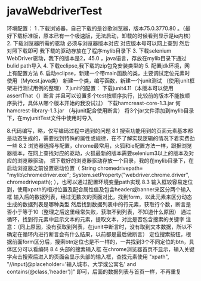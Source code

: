 # javaWebdriverTest
环境配置： 1 .下载浏览器，自己下载的是谷歌浏览器，版本75.0.3770.80 。（最好下载标准版，原本已有一个极速版，无法启动，卸载的时候看到显示是ie内核） 2. 下载浏览器所需的驱动 必须与浏览器版本对应 对应版本号可以网上查到 然后对照下载即可 我下载的驱动存放在了程序mylib目录下 3. 下载selenium WebDriver驱动，我下的版本是2，45.0 ，java语言，存放在mylib目录下通过bulid path导入 4. 下载eclipse,我下载的zip包免安装类型的 5. 配置jdk环境，网上有配置方法 6. 启动eclipse，新建一个带main函数的类，主要调试定位元素时使用（Mytest.java类） 新建一个类，编写函数，新建一个junit测试 （使用junit框架进行测试用例的整理） 7.junit的配置： 下载junit4.11（本版本可以使用assertThat（）断言 并且可以设置多个test按顺序执行，比较前的版本不能按顺序执行，具体从哪个版本开始的我没试过） 下载hamcreast-core-1.3.jar 何 hamcrest-library-1.3.jar （与junit配合使用断言） 将3个jar文件添加到mylib目录下，在myjunitTest文件中使用时导入

8.代码编写，略，仅写编码过程中遇到的问题 8.1 搜索功能用到的页面元素基本都是动态生成的，需要找到特殊的属性或规律，在不了解实现逻辑的情况下着实费劲一些 8.2 浏览器选择与配置，chrome最常用，火狐和ie配置方法一样，跟据浏览器版本，在网上查找对应的驱动，火狐最新的版本需要selenium3以上的版本及对应的浏览器驱动， 把下载好的浏览器驱动存放一个目录，我的在mylib目录下，在启动浏览器之前设置驱动位置（ String chromedrivepath= "mylib\chromedriver.exe"; System.setProperty("webdriver.chrome.driver", chromedrivepath); ），也可以通过配置环境变量path实现 8.3 输入框较容易定位到，使用xpath的相对位置及配合属性值及包含header或banner来区分两个输入框 输入后的数据列表，经过无数次的页面对比，找到form，以此元素来区分动态生成的数据列表是哪种类型 然后找到数据列表中的行元素，获取行个数，断言是否小于等于10（整理之后这里经常失败，获取不到列表，不知道什么原因） 通过循环，找到行元素中显示文本的元素，提取文本，对比是否包含搜索的关键字 注意：（同上原因，没有获取到列表，在junit中断言时，没有取到文本数据，所以不确定在循环内进行断言会有什么结果，以前都是最后做断言） 定位搜索按钮，根据前面form区分后，搜索btn定位也是不一样的，一共找到3个不同定位的btn，具体区分可以看编码 8.4 头部的搜索输入框 在chrome浏览器首页不显示，输入关键字点击搜索后进入的页面会显示头部的输入框，查找元素使用 "xpath", "//input[@placeholder='输入城市、大学或公寓名' and contains(@class,'header')]" 即可，后面的数据列表与首页一样，不再重复
